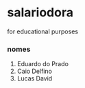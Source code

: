 # salariodora
for educational purposes


### nomes
1. Eduardo do Prado
1. Caio Delfino
1. Lucas David

